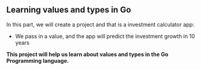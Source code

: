## Learning values and types in Go
In this part, we will create a project and that is a investment calculator app:
- We pass in a value, and the app will predict the investment growth in 10 years

**This project will help us learn about values and types in the Go Programming language.**
